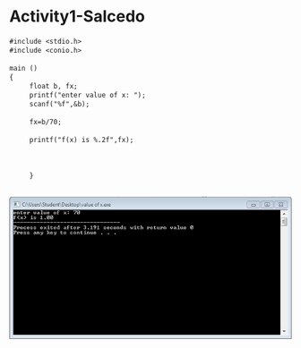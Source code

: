 # Activity1-Salcedo


```
#include <stdio.h>
#include <conio.h>

main ()
{
     float b, fx;
     printf("enter value of x: ");
     scanf("%f",&b);
     
     fx=b/70;
     
     printf("f(x) is %.2f",fx);
     
    
     
     }
     
```
![](1.PNG)
